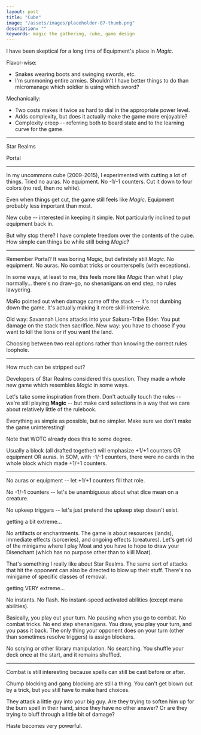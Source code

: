 ```yaml
---
layout: post
title: "Cube"
image: "/assets/images/placeholder-07-thumb.png"
description: ""
keywords: magic the gathering, cube, game design
---
```


I have been skeptical for a long time of Equipment's place in *Magic*. 

Flavor-wise:

- Snakes wearing boots and swinging swords, etc. 
- I'm summoning entire armies. Shouldn't I have better things to do than micromanage which soldier is using which sword? 

Mechanically:

- Two costs makes it twice as hard to dial in the appropriate power level. 
- Adds complexity, but does it actually make the game more enjoyable? 
- Complexity creep -- referring both to board state and to the learning curve for the game. 

---

Star Realms

Portal

---

In my uncommons cube (2009-2015), I experimented with cutting a lot of things. Tried no auras. No equipment. No -1/-1 counters. Cut it down to four colors (no red, then no white).  

Even when things get cut, the game still feels like *Magic*. Equipment probably less important than most. 

New cube -- interested in keeping it simple. Not particularly inclined to put equipment back in. 

But why stop there? I have complete freedom over the contents of the cube. How simple can things be while still being *Magic*? 

---

Remember Portal? It was boring *Magic*, but definitely still *Magic*. No equipment. No auras. No combat tricks or counterspells (with exceptions). 

In some ways, at least to me, this feels more like *Magic* than what I play normally... there's no draw-go, no shenanigans on end step, no rules lawyering. 

MaRo pointed out when damage came off the stack -- it's not dumbing down the game. It's actually making it more skill-intensive. 

Old way: Savannah Lions attacks into your Sakura-Tribe Elder. You put damage on the stack then sacrifice. New way: you have to choose if you want to kill the lions or if you want the land. 

Choosing between two real options rather than knowing the correct rules loophole. 

---

How much can be stripped out? 

Developers of Star Realms considered this question. They made a whole new game which resembles *Magic* in some ways. 

Let's take some inspiration from them. Don't actually touch the rules -- we're still playing **Magic** -- but make card selections in a way that we care about relatively little of the rulebook. 

Everything as simple as possible, but no simpler. Make sure we don't make the game uninteresting! 

Note that WOTC already does this to some degree. 

Usually a block (all drafted together) will emphasize +1/+1 counters OR equipment OR auras. In SOM, with -1/-1 counters, there were no cards in the whole block which made +1/+1 counters. 

---

No auras or equipment -- let +1/+1 counters fill that role. 

No -1/-1 counters -- let's be unambiguous about what dice mean on a creature. 

No upkeep triggers -- let's just pretend the upkeep step doesn't exist. 

getting a bit extreme...

No artifacts or enchantments. The game is about resources (lands), immediate effects (sorceries), and ongoing effects (creatures). Let's get rid of the minigame where I play Moat and you have to hope to draw your Disenchant (which has no purpose other than to kiill Moat). 

That's something I really like about Star Realms. The same sort of attacks that hit the opponent can also be directed to blow up their stuff. There's no minigame of specific classes of removal. 

getting VERY extreme...

No instants. No flash. No instant-speed activated abilities (except mana abilities). 

Basically, you play out your turn. No pausing when you go to combat. No combat tricks. No end step shenanigans. You draw, you play your turn, and you pass it back. The only thing your opponent does on your turn (other than sometimes resolve triggers) is assign blockers. 

No scrying or other library manipulation. No searching. You shuffle your deck once at the start, and it remains shuffled. 

---

Combat is still interesting because spells can still be cast before or after. 

Chump blocking and gang blocking are still a thing. You can't get blown out by a trick, but you still have to make hard choices. 

They attack a little guy into your big guy. Are they trying to soften him up for the burn spell in their hand, since they have no other answer? Or are they trying to bluff through a little bit of damage?

Haste becomes very powerful. 





